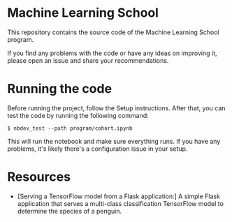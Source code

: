 # Machine Learning School

This repository contains the source code of the Machine Learning School program.

If you find any problems with the code or have any ideas on improving it, please open an issue and share your recommendations.

# Running the code
Before running the project, follow the Setup instructions. After that, you can test the code by running the following command:

```
$ nbdev_test --path program/cohort.ipynb
```
This will run the notebook and make sure everything runs. If you have any problems, it's likely there's a configuration issue in your setup.

# Resources
* [Serving a TensorFlow model from a Flask application:] A simple Flask application that serves a multi-class classification TensorFlow model to determine the species of a penguin.